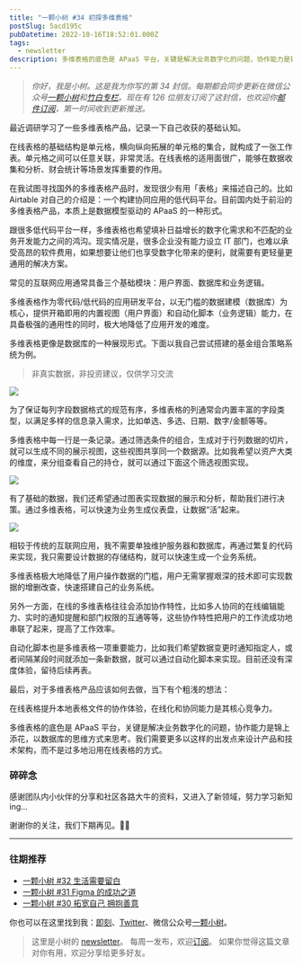 ```yaml
---
title: "一颗小树 #34 初探多维表格"
postSlug: 5acd195c
pubDatetime: 2022-10-16T18:52:01.000Z
tags:
  - newsletter
description: 多维表格的底色是 APaaS 平台，关键是解决业务数字化的问题，协作能力是锦上添花，以数据库的思维方式来思考。
---
```


> _你好，我是小树。这是我为你写的第 34 封信。每期都会同步更新在微信公众号[一颗小树](https://weixin.sogou.com/weixin?query=a_warm_tree)和[竹白专栏](https://xiaoshu.zhubai.love)。现在有 126 位朋友订阅了这封信，也欢迎你[邮件订阅](https://xiaoshu.zhubai.love)，第一时间收到更新推送。_

最近调研学习了一些多维表格产品，记录一下自己收获的基础认知。

在线表格的基础结构是单元格，横向纵向拓展的单元格的集合，就构成了一张工作表。单元格之间可以任意关联，非常灵活。在线表格的适用面很广，能够在数据收集和分析、财会统计等场景发挥重要的作用。

在我试图寻找国外的多维表格产品时，发现很少有用「表格」来描述自己的。比如 Airtable 对自己的介绍是：一个构建协同应用的低代码平台。目前国内处于前沿的多维表格产品，本质上是数据模型驱动的 APaaS 的一种形式。

跟很多低代码平台一样，多维表格也希望填补日益增长的数字化需求和不匹配的业务开发能力之间的鸿沟。现实情况是，很多企业没有能力设立 IT 部门，也难以承受高昂的软件费用，如果想要让他们也享受数字化带来的便利，就需要有更轻量更通用的解决方案。

常见的互联网应用通常具备三个基础模块：用户界面、数据库和业务逻辑。

多维表格作为零代码/低代码的应用研发平台，以无门槛的数据建模（数据库）为核心，提供开箱即用的内置视图（用户界面）和自动化脚本（业务逻辑）能力，在具备极强的通用性的同时，极大地降低了应用开发的难度。

多维表格更像是数据库的一种展现形式。下面以我自己尝试搭建的基金组合策略系统为例。

> 非真实数据，非投资建议，仅供学习交流

![](/images/newsletter-34/1.png)

为了保证每列字段数据格式的规范有序，多维表格的列通常会内置丰富的字段类型，以满足多样的信息录入需求，比如单选、多选、日期、数字/金额等等。

多维表格中每一行是一条记录。通过筛选条件的组合，生成对于行列数据的切片，就可以生成不同的展示视图，这些视图共享同一个数据源。比如我希望以资产大类的维度，来分组查看自己的持仓，就可以通过下面这个筛选视图实现。

![](/images/newsletter-34/2.png)

有了基础的数据，我们还希望通过图表实现数据的展示和分析，帮助我们进行决策。通过多维表格，可以快速为业务生成仪表盘，让数据“活”起来。

![](/images/newsletter-34/3.png)

相较于传统的互联网应用，我不需要单独维护服务器和数据库，再通过繁复的代码来实现，我只需要设计数据的存储结构，就可以快速生成一个业务系统。

多维表格极大地降低了用户操作数据的门槛，用户无需掌握艰深的技术即可实现数据的增删改查，快速搭建自己的业务系统。

另外一方面，在线的多维表格往往会添加协作特性，比如多人协同的在线编辑能力、实时的通知提醒和部门权限的互通等等，这些协作特性把用户的工作流成功地串联了起来，提高了工作效率。

自动化脚本也是多维表格一项重要能力，比如我们希望数据变更时通知指定人，或者间隔某段时间就添加一条新数据，就可以通过自动化脚本来实现。目前还没有深度体验，留待后续再表。

最后，对于多维表格产品应该如何去做，当下有个粗浅的想法：

在线表格提升本地表格文件的协作体验，在线化和协同能力是其核心竞争力。

多维表格的底色是 APaaS 平台，关键是解决业务数字化的问题，协作能力是锦上添花，以数据库的思维方式来思考。我们需要更多以这样的出发点来设计产品和技术架构，而不是过多地沿用在线表格的方式。

### 碎碎念

感谢团队内小伙伴的分享和社区各路大牛的资料，又进入了新领域，努力学习新知 ing...

谢谢你的关注，我们下期再见。👋🏻

---

### 往期推荐

- [一颗小树 #32 生活需要留白](https://mp.weixin.qq.com/s/Xk4U-9x5dsz2vjOoxPfLZQ)
- [一颗小树 #31 Figma 的成功之道](https://mp.weixin.qq.com/s/O-0ExGALEZAkhVJKBOV9Pw)
- [一颗小树 #30 拓宽自己 拥抱善意](https://mp.weixin.qq.com/s/grYVHXJa4UNPkv2L-PLUyA)

你也可以在这里找到我：[即刻](https://okjk.co/3Vsn5T)、[Twitter](https://twitter.com/yeshu_in_future)、微信公众号[一颗小树](https://weixin.sogou.com/weixin?query=a_warm_tree)。

> 这里是小树的 [newsletter](https://xiaoshu.zhubai.love)。 每周一发布，欢迎[订阅](https://xiaoshu.zhubai.love)。
> 如果你觉得这篇文章对你有用，欢迎分享给更多好友。
